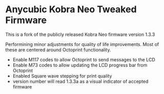 # Anycubic Kobra Neo Tweaked Firmware

This is a fork of the publicly released Kobra Neo firmware version 1.3.3

Performining minor adjustments for quality of life improvements. Most of these are centered around Octoprint functionality.

- Enable M117 codes to allow Octoprint to send messages to the LCD
- Enable M73 codes to allow updating the LCD progress bar from Octoprint
- Enabled Square wave stepping for print quality
- version number will read 1.3.3a as a visual indicator of accepted firmware

